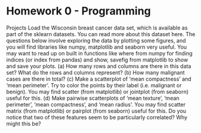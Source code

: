 # Homework 0 - Programming
 Projects
 Load the Wisconsin breast cancer data set, which is available as part of the sklearn datasets. You can read more about this dataset here.
The questions below involve exploring the data by plotting some figures, and you will find libraries like numpy, matplotlib and seaborn very useful. You may want to read up on built in functions like where from numpy for finding indices (or index from pandas) and show, savefig from matplotlib to show and save your plots.
(a) How many rows and columns are there in this data set? What do the rows and columns represent?
(b) How many malignant cases are there in total?
(c) Make a scatterplot of ‘mean compactness’ and ‘mean perimeter’. Try to color the points by their label (i.e. malignant or benign). You may find scatter (from matplotlib) or jointplot (from seaborn) useful for this.
(d) Make pairwise scatterplots of ‘mean texture’, ‘mean perimeter’, ‘mean compactness’, and ‘mean radius’. You may find scatter matrix (from matplotlib) or pairplot (from seaborn) useful for this. Do you notice that two of these features seem to be particularly correlated? Why might this be?
